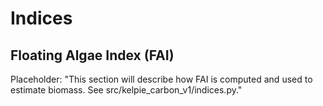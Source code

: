 # Indices

## Floating Algae Index (FAI)

Placeholder: "This section will describe how FAI is computed and used to estimate biomass. See src/kelpie_carbon_v1/indices.py."
